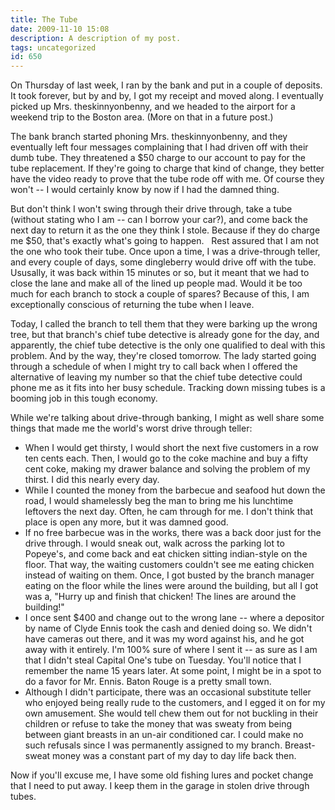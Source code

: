 ```yaml
---
title: The Tube
date: 2009-11-10 15:08
description: A description of my post.
tags: uncategorized
id: 650
---
```

On Thursday of last week, I ran by the bank and put in a couple of deposits.  It took forever, but by and by, I got my receipt and moved along.  I eventually picked up Mrs. theskinnyonbenny, and we headed to the airport for a weekend trip to the Boston area.  (More on that in a future post.)

The bank branch started phoning Mrs. theskinnyonbenny, and they eventually left four messages complaining that I had driven off with their dumb tube.  They threatened a $50 charge to our account to pay for the tube replacement.  If they're going to charge that kind of change, they better have the video ready to prove that the tube rode off with me.  Of course they won't -- I would certainly know by now if I had the damned thing.  

But don't think I won't swing through their drive through, take a tube (without stating who I am -- can I borrow your car?), and come back the next day to return it as the one they think I stole.  Because if they do charge me $50, that's exactly what's going to happen.
<span class="spanEndPreview">&nbsp;</span>
Rest assured that I am not the one who took their tube.  Once upon a time, I was a drive-through teller, and every couple of days, some dingleberry would drive off with the tube.  Ususally, it was back within 15 minutes or so, but it meant that we had to close the lane and make all of the lined up people mad.  Would it be too much for each branch to stock a couple of spares?  Because of this, I am exceptionally conscious of returning the tube when I leave.

Today, I called the branch to tell them that they were barking up the wrong tree, but that branch's chief tube detective is already gone for the day, and apparently, the chief tube detective is the only one qualified to deal with this problem.  And by the way, they're closed tomorrow.  The lady started going through a schedule of when I might try to call back when I offered the alternative of leaving my number so that the chief tube detective could phone me as it fits into her busy schedule.  Tracking down missing tubes is a booming job in this tough economy.

While we're talking about drive-through banking, I might as well share some things that made me the world's worst drive through teller:

<ul><li>When I would get thirsty, I would short the next five customers in a row ten cents each.  Then, I would go to the coke machine and buy a fifty cent coke, making my drawer balance and solving the problem of my thirst.  I did this nearly every day.</li><li>While I counted the money from the barbecue and seafood hut down the road, I would shamelessly beg the man to bring me his lunchtime leftovers the next day.  Often, he cam through for me.  I don't think that place is open any more, but it was damned good.</li><li>If no free barbecue was in the works, there was a back door just for the drive through.  I would sneak out, walk across the parking lot to Popeye's, and come back and eat chicken sitting indian-style on the floor.  That way, the waiting customers couldn't see me eating chicken instead of waiting on them.  Once, I got busted by the branch manager eating on the floor while the lines were around the building, but all I got was a, "Hurry up and finish that chicken!  The lines are around the building!"</li><li>I once sent $400 and change out to the wrong lane -- where a depositor by name of Clyde Ennis took the cash and denied doing so.  We didn't have cameras out there, and it was my word against his, and he got away with it entirely.  I'm 100% sure of where I sent it -- as sure as I am that I didn't steal Capital One's tube on Tuesday.  You'll notice that I remember the name 15 years later.  At some point, I might be in a spot to do a favor for Mr. Ennis.  Baton Rouge is a pretty small town.</li><li>Although I didn't participate, there was an occasional substitute teller who enjoyed being really rude to the customers, and I egged it on for my own amusement.  She would tell chew them out for not buckling in their children or refuse to take the money that was sweaty from being between giant breasts in an un-air conditioned car.  I could make no such refusals since I was permanently assigned to my branch.  Breast-sweat money was a constant part of my day to day life back then.</li></ul>

Now if you'll excuse me, I have some old fishing lures and pocket change that I need to put away.  I keep them in the garage in stolen drive through tubes.


